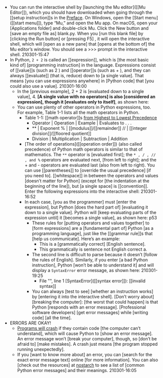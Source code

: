 - You can run the interactive shell by [launching the Mu editor]([[Mu Editor]]), which you should have downloaded when going through the [[setup instruction]]s in the [Preface]([[preface]]). On Windows, open the [Start menu]([[start menu]]), type “Mu,” and open the Mu app. On macOS, open your [Applications folder] and double-click Mu. Click the New button and [save an empty file as] blank.py. When you [run this blank file] by [clicking the Run button] or [pressing F5] , it will open the interactive shell, which will [open as a new pane] that [opens at the bottom of] the Mu editor’s window. You should see a >>> prompt in the interactive shell.
210301-15:47
- In Python, `2 + 2` is called an [[expression]], which is [the most basic kind of] [programming instruction] in the language. Expressions consist of [[value]]s (such as 2 ) and [[operator]]s (such as + ), and they can always [[evaluate]] (that is, reduce) down to [a single value]. That means [you can use expressions anywhere] in [Python code] that [you could also use a value].
210301-16:00
    - In the [previous example], 2 + 2 is [evaluated down to a single value], 4. **[A single value with no operators] is also [considered an expression], though it [evaluates only to itself]**, as shown here:
    - You can use plenty of other operators in Python expressions, too. For example, Table 1-1 lists all the math operators in Python.
        - Table 1-1: [[math operator]]s [from Highest to Lowest Precedence]([[precedence]])
            - Operator | Operation | Example | Evaluates to . . .
            - ** | Exponent
% | [[modulus]]/[[remainder]]
// | [[integer division]]/[[floored quotient]]
            - Division | Multiplication | Subtraction | Addition
        - [The order of operations]([[operation order]]) (also called precedence) of Python math operators is similar to that of mathematics. The `**` operator is [evaluated first]; the `* , / , // , and %` operators are evaluated next, [from left to right]; and the + and - operators are evaluated last (also from left to right). You can use [[parentheses]] to [override the usual precedence] [if you need to]. [[whitespace]] in between the operators and values [doesn’t matter for Python] (except for [the indentation at the beginning of the line]), but [a single space] is [[convention]]. Enter the following expressions into the interactive shell:
210301-16:52
        - In each case, [you as the programmer] must [enter the expression], but Python [does the hard part of] [evaluating it down to a single value]. Python will [keep evaluating parts of the expression until] it [becomes a single value], as shown here: p53
            - These rules for [putting operators and values together] to [form expressions] are a [fundamental part of] Python [as a programming language], just like the [[grammar rule]]s that [help us communicate]. Here’s an example:
                - This is a [grammatically correct] [English sentence].
                - This grammatically is sentence not English correct a.
            - The second line is difficult to parse because it doesn’t [follow the rules of English]. Similarly, if you enter [a bad Python instruction], Python [won’t be able to understand it] and will display a `SyntaxError` error message, as shown here:
210301-19:25
                - File "<stdin>", line 1
[SyntaxError]([[syntax error]]): [[invalid syntax]]
            - You can always [test to see] [whether an instruction works] by [entering it into the interactive shell]. [Don’t worry about] [breaking the computer]: [the worst that could happen] is that Python [responds with an error message]. [Professional software developers] [get error messages] while [writing code] [all the time].
- ERRORS ARE OKAY!
    - [Programs will crash]([[crash]]) if they contain code [the computer can’t understand], which will cause Python to [show an error message]. An error message won’t [break your computer], though, so [don’t be afraid to] [make mistakes]. A crash just means [the program stopped running unexpectedly].
    - If you [want to know more about] an error, you can [search for the exact error message text] online [for more information]. You can also [check out the resources] at [nostarch](https://nostarch.com/automatestuff2/) to see a list of [common Python error messages] and their meanings.
210301-16:05
